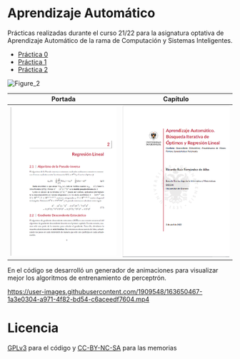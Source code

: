 # Aprendizaje Automático

Prácticas realizadas durante el curso 21/22 para la asignatura optativa de Aprendizaje Automático
de la rama de Computación y Sistemas Inteligentes.

- [Práctica 0](Practica_0)
- [Práctica 1](Practica_1)
- [Práctica 2](Practica_2)


<img width="250" alt="Figure_2" src="https://github.com/eigenric/aprendizaje-automatico/assets/1909548/5022d383-fda0-4f89-971a-4bc5027ddf21">



Portada | Capítulo
:-------------------------:|:-------------------------:
![](https://raw.githubusercontent.com/eigenric/ugr-template/main/preview1.png)  |  ![](https://raw.githubusercontent.com/eigenric/ugr-template/main/preview2.png)

En el código se desarrolló un generador de animaciones para visualizar mejor los algoritmos de entrenamiento de perceptrón.

https://user-images.githubusercontent.com/1909548/163650467-1a3e0304-a971-4f82-bd54-c6aceedf7604.mp4

# Licencia

[GPLv3](LICENSE) para el código y [CC-BY-NC-SA](https://creativecommons.org/licenses/by-nc-sa/4.0/)
para las memorias
